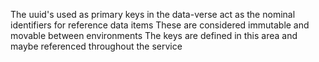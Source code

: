 The uuid's used as primary keys in the data-verse act as the nominal identifiers for reference data items
These are considered immutable and movable between environments 
The keys are defined in this area and maybe referenced throughout the service
